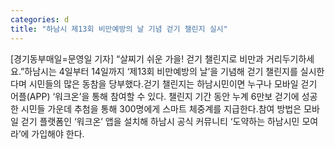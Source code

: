 ```yaml
---
categories: d
title: "하남시 제13회 비만예방의 날 기념 걷기 챌린지 실시"
---
```

[경기동부매일=문영일 기자] “살찌기 쉬운 가을! 걷기 챌린지로 비만과 거리두기하세요.”하남시는 4일부터 14일까지 ‘제13회 비만예방의 날’을 기념해 걷기 챌린지를 실시한다며 시민들의 많은 동참을 당부했다.걷기 챌린지는 하남시민이면 누구나 모바일 걷기 어플(APP) ‘워크온’을 통해 참여할 수 있다. 챌린지 기간 동안 누계 6만보 걷기에 성공한 시민들 가운데 추첨을 통해 300명에게 스마트 체중계를 지급한다.참여 방법은 모바일 걷기 플랫폼인 ‘워크온’ 앱을 설치해 하남시 공식 커뮤니티 ‘도약하는 하남시민 모여라’에 가입해야 한다.